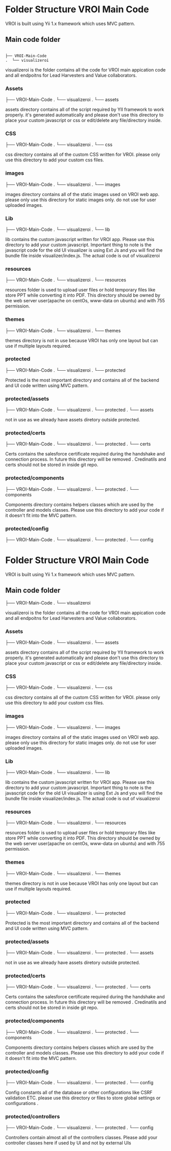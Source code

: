 
# Folder Structure VROI Main Code

VROI is built using Yii 1.x framework which uses MVC pattern.  

## Main code folder
```

├── VROI-Main-Code
.  └── visualizeroi

```


visualizeroi is the folder contains all the code for VROI main appication code and all endpoitns for Lead Harvesters and Value collaborators. 

### Assets

├── VROI-Main-Code
.   └── visualizeroi
.       └── assets

assets directory contains all of the script required by YII framework to work properly. it's generated automatically and please don't use this directory to place your custom javascript or css or edit/delete any file/directory inside. 

### CSS

├── VROI-Main-Code
.   └── visualizeroi
.       └── css


css directory contains all of the custom CSS written for VROI. please only use this directory to add your custom css files.  

### images

├── VROI-Main-Code
.   └── visualizeroi
.       └── images


images directory contains all of the static images used on VROI web app. please only use this directory for static images only. do not use for user uploaded images. 


### Lib

├── VROI-Main-Code
.   └── visualizeroi
.       └── lib

lib contains the custom javascript written for VROI app. Please use this directory to add your custom javascript. Important thing to note is  the javascript code for the old UI visualizer  is using Ext Js and you will find the bundle file inside visualizer/index.js. The actual code is out of visualizeroi


### resources

├── VROI-Main-Code
.   └── visualizeroi
.       └── resources

resources folder is used to upload user files or hold temporary files like store PPT while converting it into PDF. This directory should be owned by the web server user(apache on centOs, www-data on ubuntu) and with 755 permission. 


### themes

├── VROI-Main-Code
.   └── visualizeroi
.       └── themes

themes directory is not in use because  VROI has only one layout but can use if multiple layouts required. 

### protected

├── VROI-Main-Code
.   └── visualizeroi
.       └── protected

Protected is the most important directory and contains all of the backend and UI code written using MVC pattern. 

### protected/assets

├── VROI-Main-Code
.   └── visualizeroi
.       └── protected
.            └── assets

not in use as we already have assets diretory outside  protected.

### protected/certs

├── VROI-Main-Code
.   └── visualizeroi
.       └── protected
.            └── certs

Certs contains the salesforce certificate required during the handshake and connection process. In future this directory will be removed . Credinatils and  certs should not be stored in inside git repo. 

### protected/components

├── VROI-Main-Code
.   └── visualizeroi
.       └── protected
.            └── components

Components directory contains helpers classes which are used by  the controller and models classes. Please use this directory to add your code if it doesn't fit into the MVC pattern. 


### protected/config

├── VROI-Main-Code
.   └── visualizeroi
.       └── protected
.            └── config


# Folder Structure VROI Main Code

VROI is built using Yii 1.x framework which uses MVC pattern.  

## Main code folder

├── VROI-Main-Code
.   └── visualizeroi


visualizeroi is the folder contains all the code for VROI main appication code and all endpoitns for Lead Harvesters and Value collaborators. 

### Assets

├── VROI-Main-Code
.   └── visualizeroi
.       └── assets

assets directory contains all of the script required by YII framework to work properly. it's generated automatically and please don't use this directory to place your custom javascript or css or edit/delete any file/directory inside. 

### CSS

├── VROI-Main-Code
.   └── visualizeroi
.       └── css


css directory contains all of the custom CSS written for VROI. please only use this directory to add your custom css files.  

### images

├── VROI-Main-Code
.   └── visualizeroi
.       └── images


images directory contains all of the static images used on VROI web app. please only use this directory for static images only. do not use for user uploaded images. 


### Lib

├── VROI-Main-Code
.   └── visualizeroi
.       └── lib

lib contains the custom javascript written for VROI app. Please use this directory to add your custom javascript. Important thing to note is  the javascript code for the old UI visualizer  is using Ext Js and you will find the bundle file inside visualizer/index.js. The actual code is out of visualizeroi


### resources

├── VROI-Main-Code
.   └── visualizeroi
.       └── resources

resources folder is used to upload user files or hold temporary files like store PPT while converting it into PDF. This directory should be owned by the web server user(apache on centOs, www-data on ubuntu) and with 755 permission. 


### themes

├── VROI-Main-Code
.   └── visualizeroi
.       └── themes

themes directory is not in use because  VROI has only one layout but can use if multiple layouts required. 

### protected

├── VROI-Main-Code
.   └── visualizeroi
.       └── protected

Protected is the most important directory and contains all of the backend and UI code written using MVC pattern. 

### protected/assets

├── VROI-Main-Code
.   └── visualizeroi
.       └── protected
.            └── assets

not in use as we already have assets diretory outside  protected.

### protected/certs

├── VROI-Main-Code
.   └── visualizeroi
.       └── protected
.            └── certs

Certs contains the salesforce certificate required during the handshake and connection process. In future this directory will be removed . Credinatils and  certs should not be stored in inside git repo. 

### protected/components

├── VROI-Main-Code
.   └── visualizeroi
.       └── protected
.            └── components

Components directory contains helpers classes which are used by  the controller and models classes. Please use this directory to add your code if it doesn't fit into the MVC pattern. 


### protected/config

├── VROI-Main-Code
.   └── visualizeroi
.       └── protected
.            └── config

Config  constants all of the database or other configurations like CSRF validation ETC. please use this directory or files to store global settings or configurations . 


### protected/controllers

├── VROI-Main-Code
.   └── visualizeroi
.       └── protected
.            └── config

Controllers contain almost all of the controllers classes. Please add your controller classes here if used by UI and not by external UIs






